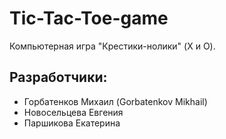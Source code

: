 # Tic-Tac-Toe-game
Компьютерная игра "Крестики-нолики" (X и O). <br/>
## Разработчики: <br/>
* Горбатенков Михаил (Gorbatenkov Mikhail)
* Новосельцева Евгения
* Паршикова Екатерина
